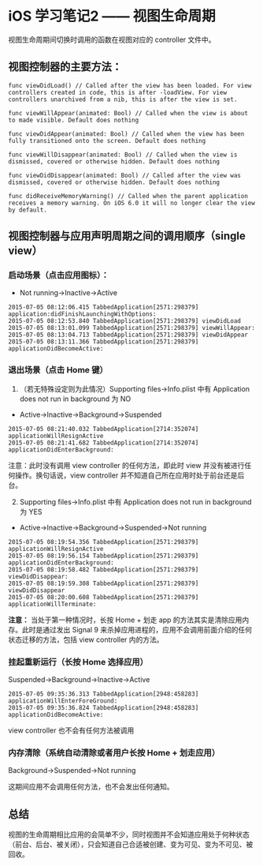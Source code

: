 # iOS 学习笔记2 —— 视图生命周期

视图生命周期间切换时调用的函数在视图对应的 controller 文件中。

## 视图控制器的主要方法：

```
func viewDidLoad() // Called after the view has been loaded. For view controllers created in code, this is after -loadView. For view controllers unarchived from a nib, this is after the view is set.

func viewWillAppear(animated: Bool) // Called when the view is about to made visible. Default does nothing

func viewDidAppear(animated: Bool) // Called when the view has been fully transitioned onto the screen. Default does nothing

func viewWillDisappear(animated: Bool) // Called when the view is dismissed, covered or otherwise hidden. Default does nothing

func viewDidDisappear(animated: Bool) // Called after the view was dismissed, covered or otherwise hidden. Default does nothing

func didReceiveMemoryWarning() // Called when the parent application receives a memory warning. On iOS 6.0 it will no longer clear the view by default.	
```

## 视图控制器与应用声明周期之间的调用顺序（single view）

### 启动场景（点击应用图标）：

* Not running->Inactive->Active

```
2015-07-05 08:12:06.415 TabbedApplication[2571:298379] application:didFinishLaunchingWithOptions:
2015-07-05 08:12:53.840 TabbedApplication[2571:298379] viewDidLoad
2015-07-05 08:13:01.099 TabbedApplication[2571:298379] viewWillAppear:
2015-07-05 08:13:04.713 TabbedApplication[2571:298379] viewDidAppear
2015-07-05 08:13:11.366 TabbedApplication[2571:298379] applicationDidBecomeActive:
```

### 退出场景（点击 Home 键）

1. （若无特殊设定则为此情况）Supporting files->Info.plist 中有 Application does not run in background 为 NO

* Active->Inactive->Background->Suspended

```
2015-07-05 08:21:40.032 TabbedApplication[2714:352074] applicationWillResignActive
2015-07-05 08:21:41.682 TabbedApplication[2714:352074] applicationDidEnterBackground:
```

注意：此时没有调用 view controller 的任何方法，即此时 view 并没有被进行任何操作。换句话说，view controller 并不知道自己所在应用时处于前台还是后台。


2. Supporting files->Info.plist 中有 Application does not run in background 为 YES

* Active->Inactive->Background->Suspended->Not running

```
2015-07-05 08:19:54.356 TabbedApplication[2571:298379] applicationWillResignActive
2015-07-05 08:19:56.154 TabbedApplication[2571:298379] applicationDidEnterBackground:
2015-07-05 08:19:58.482 TabbedApplication[2571:298379] viewDidDisappear:
2015-07-05 08:19:59.308 TabbedApplication[2571:298379] viewDidDisappear
2015-07-05 08:20:00.608 TabbedApplication[2571:298379] applicationWillTerminate:
```

 **注意：** 当处于第一种情况时，长按 Home + 划走 app 的方法其实是清除应用内存。此时是通过发出 Signal 9 来杀掉应用进程的，应用不会调用前面介绍的任何状态迁移的方法，包括 view controller 内的方法。

### 挂起重新运行（长按 Home 选择应用）

Suspended->Background->Inactive->Active

```
2015-07-05 09:35:36.313 TabbedApplication[2948:458283] applicationWillEnterForeGround:
2015-07-05 09:35:36.824 TabbedApplication[2948:458283] applicationDidBecomeActive:
```

view controller 也不会有任何方法被调用

### 内存清除（系统自动清除或者用户长按 Home + 划走应用）

Background->Suspended->Not running

这期间应用不会调用任何方法，也不会发出任何通知。

## 总结

视图的生命周期相比应用的会简单不少，同时视图并不会知道应用处于何种状态（前台、后台、被关闭），只会知道自己合适被创建、变为可见、变为不可见、被回收。




